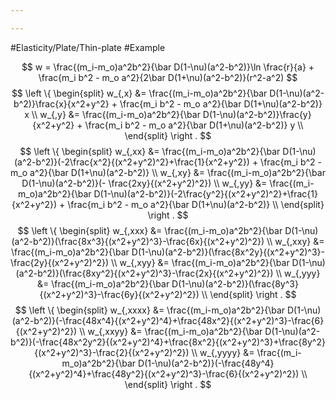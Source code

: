 ```yaml
---

---
```


#Elasticity/Plate/Thin-plate #Example

$$
w = \frac{(m_i-m_o)a^2b^2}{\bar D(1-\nu)(a^2-b^2)}\ln \frac{r}{a} + \frac{m_i b^2 - m_o a^2}{2\bar D(1+\nu)(a^2-b^2)}(r^2-a^2)
$$
$$
\left \{
\begin{split}
w_{,x} &= \frac{(m_i-m_o)a^2b^2}{\bar D(1-\nu)(a^2-b^2)}\frac{x}{x^2+y^2} + \frac{m_i b^2 - m_o a^2}{\bar D(1+\nu)(a^2-b^2)} x \\
w_{,y} &= \frac{(m_i-m_o)a^2b^2}{\bar D(1-\nu)(a^2-b^2)}\frac{y}{x^2+y^2} + \frac{m_i b^2 - m_o a^2}{\bar D(1+\nu)(a^2-b^2)} y \\
\end{split}
\right .
$$
$$
\left \{
\begin{split}
w_{,xx} &= \frac{(m_i-m_o)a^2b^2}{\bar D(1-\nu)(a^2-b^2)}(-2\frac{x^2}{(x^2+y^2)^2}+\frac{1}{x^2+y^2}) + \frac{m_i b^2 - m_o a^2}{\bar D(1+\nu)(a^2-b^2)} \\
w_{,xy} &= \frac{(m_i-m_o)a^2b^2}{\bar D(1-\nu)(a^2-b^2)}(- \frac{2xy}{(x^2+y^2)^2}) \\
w_{,yy} &= \frac{(m_i-m_o)a^2b^2}{\bar D(1-\nu)(a^2-b^2)}(-2\frac{y^2}{(x^2+y^2)^2}+\frac{1}{x^2+y^2}) + \frac{m_i b^2 - m_o a^2}{\bar D(1+\nu)(a^2-b^2)} \\
\end{split}
\right .
$$
$$
\left \{
\begin{split}
w_{,xxx} &= \frac{(m_i-m_o)a^2b^2}{\bar D(1-\nu)(a^2-b^2)}(\frac{8x^3}{(x^2+y^2)^3}-\frac{6x}{(x^2+y^2)^2}) \\
w_{,xxy} &= \frac{(m_i-m_o)a^2b^2}{\bar D(1-\nu)(a^2-b^2)}(\frac{8x^2y}{(x^2+y^2)^3}-\frac{2y}{(x^2+y^2)^2}) \\
w_{,xyy} &= \frac{(m_i-m_o)a^2b^2}{\bar D(1-\nu)(a^2-b^2)}(\frac{8xy^2}{(x^2+y^2)^3}-\frac{2x}{(x^2+y^2)^2}) \\
w_{,yyy} &= \frac{(m_i-m_o)a^2b^2}{\bar D(1-\nu)(a^2-b^2)}(\frac{8y^3}{(x^2+y^2)^3}-\frac{6y}{(x^2+y^2)^2}) \\
\end{split}
\right .
$$
$$
\left \{
\begin{split}
w_{,xxxx} &= \frac{(m_i-m_o)a^2b^2}{\bar D(1-\nu)(a^2-b^2)}(-\frac{48x^4}{(x^2+y^2)^4}+\frac{48x^2}{(x^2+y^2)^3}-\frac{6}{(x^2+y^2)^2}) \\
w_{,xxyy} &= \frac{(m_i-m_o)a^2b^2}{\bar D(1-\nu)(a^2-b^2)}(-\frac{48x^2y^2}{(x^2+y^2)^4}+\frac{8x^2}{(x^2+y^2)^3}+\frac{8y^2}{(x^2+y^2)^3}-\frac{2}{(x^2+y^2)^2}) \\
w_{,yyyy} &= \frac{(m_i-m_o)a^2b^2}{\bar D(1-\nu)(a^2-b^2)}(-\frac{48y^4}{(x^2+y^2)^4}+\frac{48y^2}{(x^2+y^2)^3}-\frac{6}{(x^2+y^2)^2}) \\
\end{split}
\right .
$$
